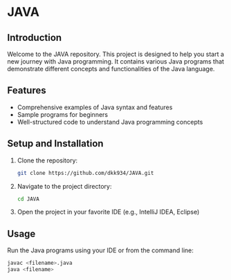 # JAVA

## Introduction
Welcome to the JAVA repository. This project is designed to help you start a new journey with Java programming. It contains various Java programs that demonstrate different concepts and functionalities of the Java language.

## Features
- Comprehensive examples of Java syntax and features
- Sample programs for beginners
- Well-structured code to understand Java programming concepts

## Setup and Installation
1. Clone the repository:
    ```sh
    git clone https://github.com/dkk934/JAVA.git
    ```
2. Navigate to the project directory:
    ```sh
    cd JAVA
    ```
3. Open the project in your favorite IDE (e.g., IntelliJ IDEA, Eclipse)

## Usage
Run the Java programs using your IDE or from the command line:
```sh
javac <filename>.java
java <filename>
```
